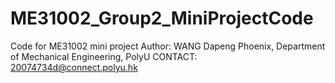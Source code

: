 # ME31002_Group2_MiniProjectCode
Code for ME31002 mini project
Author: WANG Dapeng Phoenix, Department of Mechanical Engineering, PolyU
CONTACT: 20074734d@connect.polyu.hk

